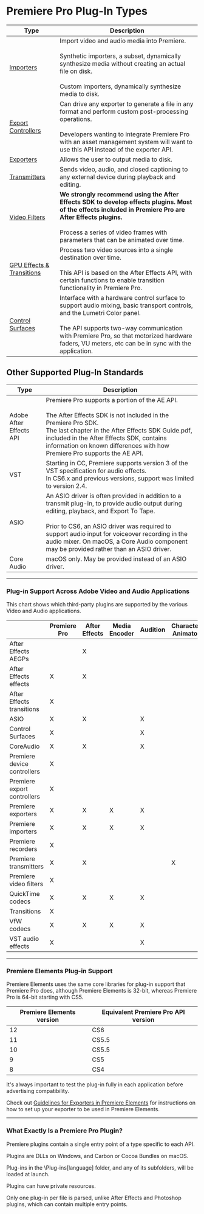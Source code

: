 # Premiere Pro Plug-In Types

| **Type**                                                                                                                           | **Description**                                                                                                                                                                                                                                                                     |
|------------------------------------------------------------------------------------------------------------------------------------|-------------------------------------------------------------------------------------------------------------------------------------------------------------------------------------------------------------------------------------------------------------------------------------|
| [Importers](../importers/importers.md)                                                                         | Import video and audio media into Premiere.<br/><br/>Synthetic importers, a subset, dynamically synthesize media without creating an actual file on disk.<br/><br/>Custom importers, dynamically synthesize media to disk.                                                          |
| [Export Controllers](../export-controllers/export-controllers.md)                            | Can drive any exporter to generate a file in any format and perform custom post-processing operations.<br/><br/>Developers wanting to integrate Premiere Pro with an asset management system will want to use this API instead of the exporter API.                                 |
| [Exporters](../exporters/exporters.md)                                                                         | Allows the user to output media to disk.                                                                                                                                                                                                                                            |
| [Transmitters](../transmitters/transmitters.md)                                                          | Sends video, audio, and closed captioning to any external device during playback and editing.                                                                                                                                                                                       |
| [Video Filters](../video-filters/video-filters.md)                                                     | **We strongly recommend using the After Effects SDK to develop effects plugins. Most of the effects included in Premiere Pro are After Effects plugins.**<br/><br/>Process a series of video frames with parameters that can be animated over time.                                 |
| [GPU Effects & Transitions](../gpu-effects-transitions/gpu-effects-transitions.md) | Process two video sources into a single destination over time.<br/><br/>This API is based on the After Effects API, with certain functions to enable transition functionality in Premiere Pro.                                                                                      |
| [Control Surfaces](../control-surfaces/control-surfaces.md)                                      | Interface with a hardware control surface to support audio mixing, basic transport controls, and the Lumetri Color panel.<br/><br/>The API supports two-way communication with Premiere Pro, so that motorized hardware faders, VU meters, etc can be in sync with the application. |

## Other Supported Plug-In Standards

| **Type**                | **Description**                                                                                                                                                                                                                                                                                                                              |
|-------------------------|----------------------------------------------------------------------------------------------------------------------------------------------------------------------------------------------------------------------------------------------------------------------------------------------------------------------------------------------|
| Adobe After Effects API | Premiere Pro supports a portion of the AE API.<br/><br/>The After Effects SDK is not included in the Premiere Pro SDK.<br/>The last chapter in the After Effects SDK Guide.pdf, included in the After Effects SDK, contains information on known differences with how Premiere Pro supports the AE API.                                      |
| VST                     | Starting in CC, Premiere supports version 3 of the VST specification for audio effects.<br/>In CS6.x and previous versions, support was limited to version 2.4.                                                                                                                                                                              |
| ASIO                    | An ASIO driver is often provided in addition to a transmit plug-in, to provide audio output during editing, playback, and Export To Tape.<br/><br/>Prior to CS6, an ASIO driver was required to support audio input for voiceover recording in the audio mixer. On macOS, a Core Audio component may be provided rather than an ASIO driver. |
| Core Audio              | macOS only. May be provided instead of an ASIO driver.                                                                                                                                                                                                                                                                                       |

---

### Plug-in Support Across Adobe Video and Audio Applications

This chart shows which third-party plugins are supported by the various Video and Audio applications.

|                             | **Premiere Pro**   | **After Effects**   | **Media Encoder**   | **Audition**   | **Character Animator**   | **Prelude**   |
|-----------------------------|--------------------|---------------------|---------------------|----------------|--------------------------|---------------|
| After Effects AEGPs         |                    | X                   |                     |                |                          |               |
| After Effects effects       | X                  | X                   |                     |                |                          |               |
| After Effects transitions   | X                  |                     |                     |                |                          |               |
| ASIO                        | X                  | X                   |                     | X              |                          | X             |
| Control Surfaces            | X                  |                     |                     | X              |                          |               |
| CoreAudio                   | X                  | X                   |                     | X              |                          | X             |
| Premiere device controllers | X                  |                     |                     |                |                          |               |
| Premiere export controllers | X                  |                     |                     |                |                          |               |
| Premiere exporters          | X                  | X                   | X                   | X              |                          |               |
| Premiere importers          | X                  | X                   | X                   | X              |                          | X             |
| Premiere recorders          | X                  |                     |                     |                |                          |               |
| Premiere transmitters       | X                  | X                   |                     |                | X                        | X             |
| Premiere video filters      | X                  |                     |                     |                |                          |               |
| QuickTime codecs            | X                  | X                   | X                   | X              |                          | X             |
| Transitions                 | X                  |                     |                     |                |                          |               |
| VfW codecs                  | X                  | X                   | X                   | X              |                          | X             |
| VST audio effects           | X                  |                     |                     | X              |                          |               |

---

### Premiere Elements Plug-in Support

Premiere Elements uses the same core libraries for plug-in support that Premiere Pro does, although Premiere Elements is 32-bit, whereas Premiere Pro is 64-bit starting with CS5.

|   **Premiere Elements version** | **Equivalent Premiere Pro API version**   |
|---------------------------------|-------------------------------------------|
|                              12 | CS6                                       |
|                              11 | CS5.5                                     |
|                              10 | CS5.5                                     |
|                               9 | CS5                                       |
|                               8 | CS4                                       |

It's always important to test the plug-in fully in each application before advertising compatibility.

Check out [Guidelines for Exporters in Premiere Elements](../exporters/additional-details.md#guidelines-for-exporters-in-premiere-elements) for instructions on how to set up your exporter to be used in Premiere Elements.

---

### What Exactly Is a Premiere Pro Plugin?

Premiere plugins contain a single entry point of a type specific to each API.

Plugins are DLLs on Windows, and Carbon or Cocoa Bundles on macOS.

Plug-ins in the \\Plug-ins[language] folder, and any of its subfolders, will be loaded at launch.

Plugins can have private resources.

Only one plug-in per file is parsed, unlike After Effects and Photoshop plugins, which can contain multiple entry points.
